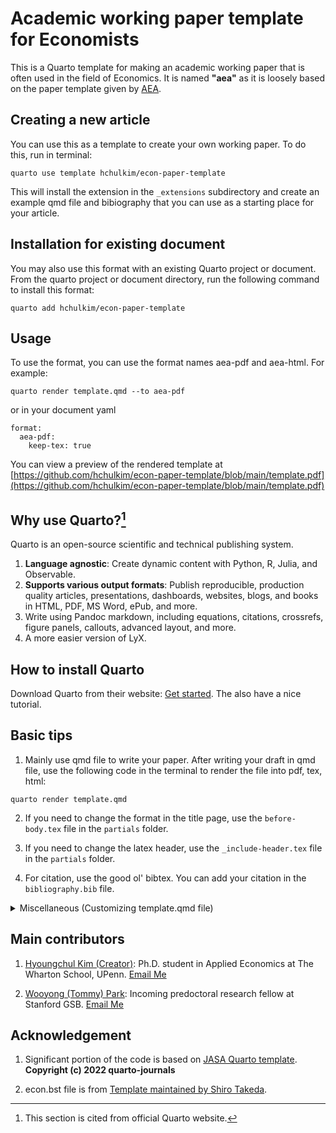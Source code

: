
# Academic working paper template for Economists

This is a Quarto template for making an academic working paper that is often used in the field of Economics. It is named **"aea"** as it is loosely based on the paper template given by [AEA](https://www.aeaweb.org/journals/templates).

## Creating a new article

You can use this as a template to create your own working paper. To do this, run in terminal:

```
quarto use template hchulkim/econ-paper-template
```

This will install the extension in the `_extensions` subdirectory and create an example qmd file and bibiography that you can use as a starting place for your article.

## Installation for existing document

You may also use this format with an existing Quarto project or document. From the quarto project or document directory, run the following command to install this format:

```
quarto add hchulkim/econ-paper-template
```

## Usage

To use the format, you can use the format names aea-pdf and aea-html. For example:

```
quarto render template.qmd --to aea-pdf
```

or in your document yaml

```
format:
  aea-pdf:
    keep-tex: true
```

You can view a preview of the rendered template at [https://github.com/hchulkim/econ-paper-template/blob/main/template.pdf](https://github.com/hchulkim/econ-paper-template/blob/main/template.pdf)

## Why use Quarto?[^1]

Quarto is an open-source scientific and technical publishing system. 

1. **Language agnostic**: Create dynamic content with Python, R, Julia, and Observable.
2. **Supports various output formats**: Publish reproducible, production quality articles, presentations, dashboards, websites, blogs, and books in HTML, PDF, MS Word, ePub, and more.
3. Write using Pandoc markdown, including equations, citations, crossrefs, figure panels, callouts, advanced layout, and more.
4. A more easier version of LyX.

[^1]: This section is cited from official Quarto website.

## How to install Quarto

Download Quarto from their website: [Get started](https://quarto.org/docs/get-started/). The also have a nice tutorial.

## Basic tips

1. Mainly use qmd file to write your paper. After writing your draft in qmd file, use the following code in the terminal to render the file into pdf, tex, html:

```{bash}
quarto render template.qmd
```

2. If you need to change the format in the title page, use the `before-body.tex` file in the `partials` folder.

3. If you need to change the latex header, use the `_include-header.tex` file in the `partials` folder.

4. For citation, use the good ol' bibtex. You can add your citation in the `bibliography.bib` file.


<details>
  <summary>Miscellaneous (Customizing template.qmd file)</summary>

1. Try not to use other pdf engines than pdfLaTeX. Currently, the template is optimized for pdfLaTeX. For example, there is some issue with XeLaTeX where it would not print the \* in the latex code (which means significance).

2. If you set `blinded: true` in the yaml header, it will hide the author information in the title page. This feature is not that necessary for working papers in Economics, but still, it is there.

3. You can change the cite, link, url color in the yaml header. Currenlty, it is set to cyan. 

4. Use `title-footnote` in the yaml header to add a footnote in the title page. Similarly, use `acknowledgements` to add acknowledgements for each author.

5. Use `abstract` in the yaml header to add an abstract. Similarly for the `keywords`.

</details>

## Main contributors

1. [Hyoungchul Kim (Creator)](https://hchulkim.github.io): Ph.D. student in Applied Economics at The Wharton School, UPenn. [Email Me](mailto:hchulkim@wharton.upenn.edu)

2. [Wooyong (Tommy) Park](https://wyeconomics.github.io): Incoming predoctoral research fellow at Stanford GSB. [Email Me](mailto:tommypark822@gmail.com)

## Acknowledgement

1. Significant portion of the code is based on [JASA Quarto template](https://github.com/quarto-journals/jasa/tree/main). **Copyright (c) 2022 quarto-journals**

2. econ.bst file is from [Template maintained by Shiro Takeda](https://github.com/ShiroTakeda/econ-bst).
